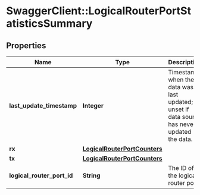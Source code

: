 # SwaggerClient::LogicalRouterPortStatisticsSummary

## Properties
Name | Type | Description | Notes
------------ | ------------- | ------------- | -------------
**last_update_timestamp** | **Integer** | Timestamp when the data was last updated; unset if data source has never updated the data. | [optional] 
**rx** | [**LogicalRouterPortCounters**](LogicalRouterPortCounters.md) |  | [optional] 
**tx** | [**LogicalRouterPortCounters**](LogicalRouterPortCounters.md) |  | [optional] 
**logical_router_port_id** | **String** | The ID of the logical router port | 


